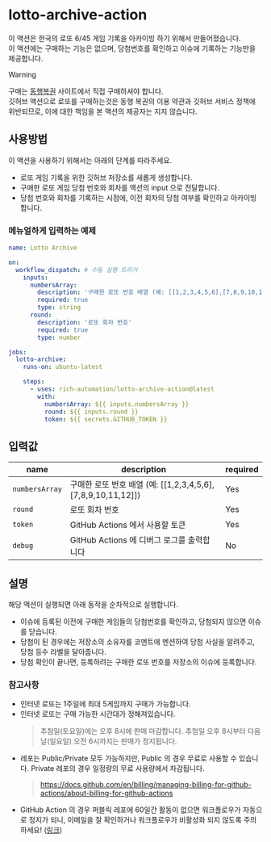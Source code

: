 # lotto-archive-action

이 액션은 한국의 로또 6/45 게임 기록을 아카이빙 하기 위해서 만들어졌습니다.  
이 액션에는 구매하는 기능은 없으며, 당첨번호를 확인하고 이슈에 기록하는 기능만을 제공합니다.

> [!WARNING]
> 구매는 [동행복권](https://www.dhlottery.co.kr/) 사이트에서 직접 구매하셔야 합니다.  
> 깃허브 액션으로 로또를 구매하는것은 동행 복권의 이용 약관과 깃허브 서비스 정책에 위반되므로, 이에 대한 책임을 본 액션의 제공자는 지지 않습니다.

## 사용방법

이 액션을 사용하기 위해서는 아래의 단계를 따라주세요.

- 로또 게임 기록을 위한 깃허브 저장소를 새롭게 생성합니다.
- 구매한 로또 게임 당첨 번호와 회차를 액션의 input 으로 전달합니다.
- 당첨 번호와 회차를 기록하는 시점에, 이전 회차의 당첨 여부를 확인하고 아카이빙 합니다.

### 메뉴얼하게 입력하는 예제

```yaml
name: Lotto Archive

on:
  workflow_dispatch: # 수동 실행 트리거
    inputs:
      numbersArray:
        description: '구매한 로또 번호 배열 (예: [[1,2,3,4,5,6],[7,8,9,10,11,12]])'
        required: true
        type: string
      round:
        description: '로또 회차 번호'
        required: true
        type: number

jobs:
  lotto-archive:
    runs-on: ubuntu-latest

    steps:
      - uses: rich-automation/lotto-archive-action@latest
        with:
          numbersArray: ${{ inputs.numbersArray }}
          round: ${{ inputs.round }}
          token: ${{ secrets.GITHUB_TOKEN }}
```

## 입력값

| name           | description                                                  | required |
| -------------- | ------------------------------------------------------------ | -------- |
| `numbersArray` | 구매한 로또 번호 배열 (예: [[1,2,3,4,5,6],[7,8,9,10,11,12]]) | Yes      |
| `round`        | 로또 회차 번호                                               | Yes      |
| `token`        | GitHub Actions 에서 사용할 토큰                              | Yes      |
| `debug`        | GitHub Actions 에 디버그 로그를 출력합니다                   | No       |

## 설명

해당 액션이 실행되면 아래 동작을 순차적으로 실행합니다.

- 이슈에 등록된 이전에 구매한 게임들의 당첨번호를 확인하고, 당첨되지 않으면 이슈를 닫습니다.
- 당첨이 된 경우에는 저장소의 소유자를 코멘트에 멘션하여 당첨 사실을 알려주고, 당첨 등수 라벨을 달아줍니다.
- 당첨 확인이 끝나면, 등록하려는 구매한 로또 번호를 저장소의 이슈에 등록합니다.

### 참고사항

- 인터넷 로또는 1주일에 최대 5게임까지 구매가 가능합니다.
- 인터넷 로또는 구매 가능한 시간대가 정해져있습니다.
  > 추첨일(토요일)에는 오후 8시에 판매 마감합니다. 추첨일 오후 8시부터 다음날(일요일) 오전 6시까지는 판매가 정지됩니다.
- 레포는 Public/Private 모두 가능하지만, Public 의 경우 무료로 사용할 수 있습니다. Private 레포의 경우 일정량의 무료 사용량에서 차감됩니다.
  > https://docs.github.com/en/billing/managing-billing-for-github-actions/about-billing-for-github-actions
- GitHub Action 의 경우 퍼블릭 레포에 60일간 활동이 없으면 워크플로우가 자동으로 정지가 되니, 이메일을 잘 확인하거나 워크플로우가 비활성화 되지 않도록 주의하세요! ([링크](https://docs.github.com/ko/actions/using-workflows/disabling-and-enabling-a-workflow))
